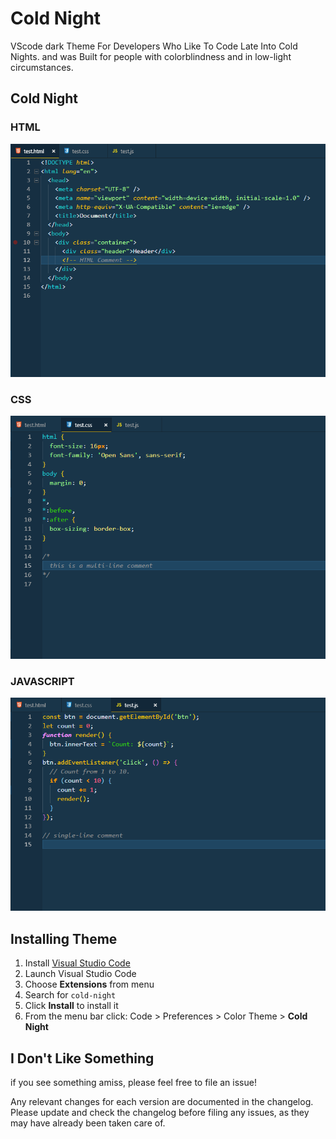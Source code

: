 # Cold Night

VScode dark Theme For Developers Who Like To Code Late Into Cold Nights. and was Built for people with colorblindness and in low-light circumstances.

## Cold Night

### HTML

![HTML](images/html.png)

### CSS

![CSS](images/css.png)

### JAVASCRIPT

![JAVASCRIPT](images/js.png)

## Installing Theme

1.  Install [Visual Studio Code](https://code.visualstudio.com/)
2.  Launch Visual Studio Code
3.  Choose **Extensions** from menu
4.  Search for `cold-night`
5.  Click **Install** to install it
6.  From the menu bar click: Code > Preferences > Color Theme > **Cold Night**

## I Don't Like Something

if you see something amiss, please feel free to file an issue!

Any relevant changes for each version are documented in the changelog. Please update and check the changelog before filing any issues, as they may have already been taken care of.

